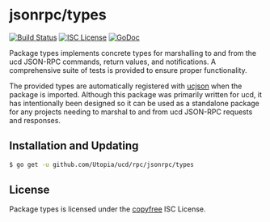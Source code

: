 jsonrpc/types
=============

[![Build Status](https://travis-ci.org/Utopia/ucd.png?branch=master)](https://travis-ci.org/Utopia/ucd)
[![ISC License](https://img.shields.io/badge/license-ISC-blue.svg)](http://copyfree.org)
[![GoDoc](https://img.shields.io/badge/godoc-reference-blue.svg)](https://godoc.org/github.com/Utopia/ucd/rpc/jsonrpc/types)

Package types implements concrete types for marshalling to and from the ucd
JSON-RPC commands, return values, and notifications.  A comprehensive suite of
tests is provided to ensure proper functionality.

The provided types are automatically registered with
[ucjson](https://github.com/Utopia/ucd/tree/master/ucjson) when the package
is imported.  Although this package was primarily written for ucd, it has
intentionally been designed so it can be used as a standalone package for any
projects needing to marshal to and from ucd JSON-RPC requests and responses.

## Installation and Updating

```bash
$ go get -u github.com/Utopia/ucd/rpc/jsonrpc/types
```

## License

Package types is licensed under the [copyfree](http://copyfree.org) ISC License.

